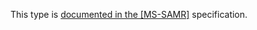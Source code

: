 This type is [documented in the [MS-SAMR]](https://learn.microsoft.com/en-us/openspecs/windows_protocols/ms-samr/85973e1c-96f2-4c80-8135-b24d74ad7794) specification.
